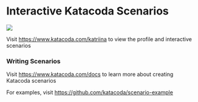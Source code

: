 # Interactive Katacoda Scenarios

[![](http://shields.katacoda.com/katacoda/katriina/count.svg)](https://www.katacoda.com/katriina "Get your profile on Katacoda.com")

Visit https://www.katacoda.com/katriina to view the profile and interactive scenarios

### Writing Scenarios
Visit https://www.katacoda.com/docs to learn more about creating Katacoda scenarios

For examples, visit https://github.com/katacoda/scenario-example
